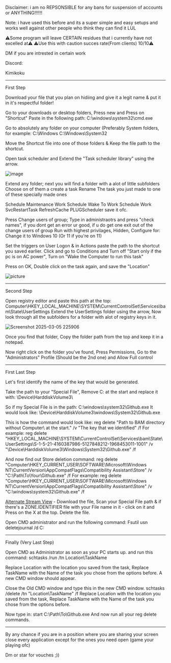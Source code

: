 Disclaimer: i am no REPSONSIBLE for any bans for suspension of accounts or ANYTHING!!!!!!

Note: i have used this before and its a super simple and easy setups and works well against other people who think they can find it LUL

⚠️Some program will leave CERTAIN residues that i currently have not excelled at⚠️
⚠️Use this with caution succes rate(From clients) 10/10⚠️

DM if you are intrested in certain work

Discord:

Kimikoku


-----------------------------------------------------------------------------------------

First Step

Download your file that you plan on hidiing and give it a legit name & put it in it's respectful folder!


Go to your downloads or desktop folders, Press new and Press on "Shortcut" 
Paste in the following path:
C:\windows\system32\cmd.exe


Go to absolutely any folder on your computer (Preferably System folders, for example:
C:\Windows
C:\Windows\System32

Move the Shortcut file into one of those folders & Keep the file path to the shortcut. 

Open task scheduler and Extend the "Task scheduler library" using the arrow.

![image](https://github.com/user-attachments/assets/bb5c4f73-476f-4e17-b4c7-1a1353d0bd32)

Extend any folder; next you will find a folder with a alot of little subfolders
Choose on of them a create a task
Rename The task you just made to one of these specially made ones

Schedule Maintenance Work
Schedule Wake To Work
Schedule Work
SvcRestartTask
RefreshCache
PLUGScheduler                     save it ofc.




Press Change users of group; Type in administraotrs and press "check names", if you dont get an error ur good, if u do get one exit out of the change users of group 
Run with highest privilages, Hidden, Configure for: Change it to Windows 10 (Or 11 if you're on 11) 

Set the triggers on User Logon & in Actions paste the path to the shortcut you saved earlier. 
Click and go to Conditions and Turn off "Start only if the pc is on AC power", Turn on "Wake the Computer to run this task" 

Press on OK, Double click on the task again, and save the "Location"





![picture](https://github.com/user-attachments/assets/af53cf93-b918-420e-abb7-a0f6b7c475bf)

----------------------------


Second Step 



Open registry editor and paste this path at the top:
Computer\HKEY_LOCAL_MACHINE\SYSTEM\CurrentControlSet\Services\bam\State\UserSettings
Extend the UserSettings folder using the arrow, Now look through all the subfolders for a folder with alot of registry keys in it.

![Screenshot 2025-03-05 225906](https://github.com/user-attachments/assets/74b7e788-71c1-4fed-9b60-a85b5954355f)

Once you find that folder, Copy the folder path from the top and keep it in a notepad. 

Now right click on the folder you've found, Press Permissions, Go to the "Administrators" Profile (Should be the 2nd one) and Allow Full control

----------------------------


First Last Step



Let's first identify the name of the key that would be generated.

Take the path to your "Special File", Remove C: at the start and replace it with: 
\Device\HarddiskVolume3\

So if my Special File is in the path:
C:\windows\system32\Github.exe
It would look like:
\Device\HarddiskVolume3\windows\System32\Github.exe

This is how the command would look like:
reg delete "Path to BAM directory without Computer\ at the start." /v "The key that we identified" /f 
For example: 
reg delete "HKEY_LOCAL_MACHINE\SYSTEM\CurrentControlSet\Services\bam\State\UserSettings\S-1-5-21-4160387986-5127848212-1968453011-1001" /v "\Device\HarddiskVolume3\Windows\System32\Github.exe" /f

And now find out Store deletion command:
reg delete "Computer\HKEY_CURRENT_USER\SOFTWARE\Microsoft\Windows NT\CurrentVersion\AppCompatFlags\Compatibility Assistant\Store" /v "C:\Path\To\Your\Github.exe" /f 
For example: 
reg delete "Computer\HKEY_CURRENT_USER\SOFTWARE\Microsoft\Windows NT\CurrentVersion\AppCompatFlags\Compatibility Assistant\Store" /v "C:\windows\system32\Github.exe" /f



[Alternate Stream View](https://www.majorgeeks.com/files/details/alternatestreamview.html) - Download the file, Scan your Special File path & if there's a ZONE.IDENTIFIER file with your File name in it - click on it and Press on the X at the top. Delete the file. 

Open CMD administrator and run the following command:
Fsutil usn deletejournal /d C: 


------------------------------------------------------


Finally (Very Last Step)



Open CMD as Administrator as soon as your PC starts up. 
and run this command: 
schtasks /run /tn Location\TaskName

Replace Location with the location you saved from the task, Replace TaskName with the Name of the task you chose from the options before. 
A new CMD window should appear.

Close the Old CMD window and type this in the new CMD window.
schtasks /delete /tn "Location\TaskName" /f
Replace Location with the location you saved from the task, Replace TaskName with the Name of the task you chose from the options before. 

Now type in: 
start C:\Path\To\Github.exe
And now run all your reg delete commands.

-----------------------------------

By any chance if you are in a position where you are sharing your screen close every application except for the ones you need open (game your playing ofc)

Dm or star for vouches ;))





